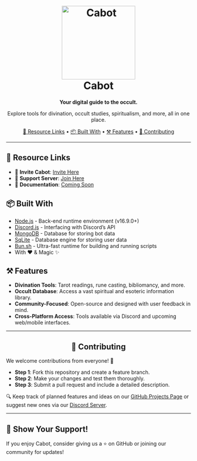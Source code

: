 <h1 align="center">
  <br>
  <a href="https://github.com/Cabot-bot">
    <img src="https://media.discordapp.net/attachments/886724168933048351/1321325341100343317/rediseno8.png?ex=676cd39e&is=676b821e&hm=e66dad1118e10c756619443bc373b0719f6a8bcd889a4c1080aec0c20de03ac6&=&format=webp&quality=lossless&width=596&height=596" height="200" alt="Cabot">
  </a>
  <br>
  Cabot
  <br>
</h1>

<p align="center"><b>Your digital guide to the occult.</b></p>
<p align="center">Explore tools for divination, occult studies, spiritualism, and more, all in one place.</p>

<p align="center">
  <a href="#-resource-links">🔗 Resource Links</a>
  •
  <a href="#-built-with">📦 Built With</a>
  •
  <a href="#%EF%B8%8F-features">⚒️ Features</a>
  •
  <a href="#-contributing">🤝 Contributing</a>
</p>

---

## 🔗 Resource Links
- 🤖 **Invite Cabot**: [Invite Here](https://discordapp.com/api/oauth2/authorize?client_id=882064634180427847&permissions=414464724033&scope=bot%20applications.commands)
- 🤝 **Support Server**: [Join Here](https://discord.gg/Gjjq7MmssX)
- 📂 **Documentation**: [Coming Soon](https://discord.gg/Gjjq7MmssX)


## 📦 Built With
- [Node.js](https://nodejs.org/en/) - Back-end runtime environment (v16.9.0+)
- [Discord.js](https://discord.js.org) - Interfacing with Discord’s API
- [MongoDB](https://www.mongodb.com) - Database for storing bot data
- [SqLite](https://www.sqlite.org) - Database engine for storing user data
- [Bun.sh](https://bun.sh/) - Ultra-fast runtime for building and running scripts
- With ❤️ & Magic ✨


## ⚒️ Features
- **Divination Tools**: Tarot readings, rune casting, bibliomancy, and more.
- **Occult Database**: Access a vast spiritual and esoteric information library.
- **Community-Focused**: Open-source and designed with user feedback in mind.
- **Cross-Platform Access**: Tools available via Discord and upcoming web/mobile interfaces.

---

<h2 align="center">🤝 Contributing</h2>

We welcome contributions from everyone! 🚀

- **Step 1**: Fork this repository and create a feature branch.
- **Step 2**: Make your changes and test them thoroughly.
- **Step 3**: Submit a pull request and include a detailed description.

🔍 Keep track of planned features and ideas on our [GitHub Projects Page](https://github.com/Cabot-bot/projects) or suggest new ones via our [Discord Server](https://discord.gg/Gjjq7MmssX).

---

## 🎉 Show Your Support!
If you enjoy Cabot, consider giving us a ⭐ on GitHub or joining our community for updates!
